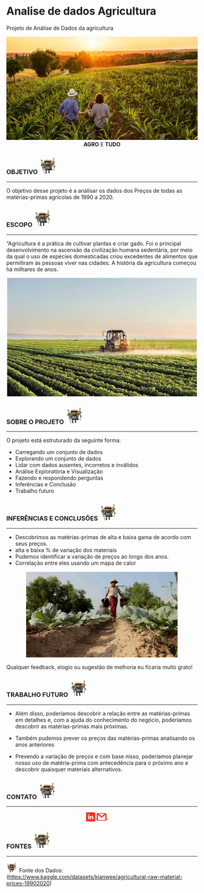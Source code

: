 # Analise de dados Agricultura
Projeto de Análise de Dados da agricultura

<p align= "center">
<img src="https://github.com/Andersonpinaj1/Analise-de-dados-Agricultura/blob/main/a-importancia-da-agricultura-familiar-no-brasil.jpg" min-width="300px" max-width="200px" width="750px" > <br> <b>AGRO</b> E <b>TUDO</b>
</p>
 




### **OBJETIVO** <img width="50px" src="https://github.com/Andersonpinaj1/Analise-de-dados-Agricultura/blob/main/homem-agri.gif" /> 
***
O objetivo desse projeto é a análisar os dados dos Preços de todas as matérias-primas agrícolas de 1990 a 2020.

### **ESCOPO** <img width="50px" src="https://github.com/Andersonpinaj1/Analise-de-dados-Agricultura/blob/main/homem-agri.gif" /> 
***
 
“Agricultura é a prática de cultivar plantas e criar gado. Foi o principal desenvolvimento na ascensão da civilização humana sedentária, por meio da qual o uso de espécies domesticadas criou excedentes de alimentos que permitiram às pessoas viver nas cidades. A história da agricultura começou há milhares de anos.

<p align= "center">
<img <img width="500px" src="https://github.com/Andersonpinaj1/Analise-de-dados-Agricultura/blob/main/Agricultura..jpg" /> 
</p>


 ### **SOBRE O PROJETO** <img width="50px" src="https://github.com/Andersonpinaj1/Analise-de-dados-Agricultura/blob/main/homem-agri.gif" /> 
***

<div align = "left">
O projeto está estruturado da seguinte forma: <br>
 
   * Carregando um conjunto de dados
   * Explorando um conjunto de dados
   * Lidar com dados ausentes, incorretos e inválidos
   * Análise Exploratória e Visualização
   * Fazendo e respondendo perguntas
   * Inferências e Conclusão
   * Trabalho futuro
</div>


### **INFERÊNCIAS E CONCLUSÕES** <img width="50px" src="https://github.com/Andersonpinaj1/Analise-de-dados-Agricultura/blob/main/homem-agri.gif" /> 
***

* Descobrimos as matérias-primas de alta e baixa gama de acordo com seus preços.
* alta e baixa % de variação dos materiais
* Pudemos identificar a variação de preços ao longo dos anos.
* Correlação entre eles usando um mapa de calor

<p align= "center">
<img src="https://github.com/Andersonpinaj1/Analise-de-dados-Agricultura/blob/main/deagricultura-6.gif" min-width="500px" max-width="400px" width="400px" >
</p>

<p align= "left">
Qualquer feedback, elogio ou sugestão de melhoria eu ficaria muito grato!
</p>


### **TRABALHO FUTURO** <img width="50px" src="https://github.com/Andersonpinaj1/Analise-de-dados-Agricultura/blob/main/homem-agri.gif" /> 
***

* Além disso, poderíamos descobrir a relação entre as matérias-primas em detalhes e, com a ajuda do conhecimento do negócio, poderíamos descobrir as matérias-primas mais
  próximas.

* Também pudemos prever os preços das matérias-primas analisando os anos anteriores
 
* Prevendo a variação de preços e com base nisso, poderíamos planejar nosso uso de matéria-prima com antecedência para o próximo ano e descobrir quaisquer materiais
  alternativos.


### **CONTATO** <img width="50px" src="https://github.com/Andersonpinaj1/Analise-de-dados-Agricultura/blob/main/homem-agri.gif" /> 
***

 <p align="center">
<a  href="https://www.linkedin.com/in/anderson-pina-93955b22a/">
    <img align="center"alt="Junior Torres | Linkedin" width="24px" src="https://github.com/JuniorTorresMTJ/Projeto_DeuPositivo/blob/main/image/linkedin.png" />
  </a>

  <a href="andersonpinajr@gmail.com">
    <img align="center" alt="Junior Torres | Gmail" width="26px" src="https://github.com/JuniorTorresMTJ/Projeto_DeuPositivo/blob/main/image/gmail.png" />
  </a>
  <a href="https://github.com/Andersonpinaj1">
    <img align="center" alt="Junior Torres | Github" width="26px" src="https://github.com/JuniorTorresMTJ/Projeto_DeuPositivo/blob/main/image/github.svg" />
  </a>
 </p>


### **FONTES** <img width="50px" src="https://github.com/Andersonpinaj1/Analise-de-dados-Agricultura/blob/main/homem-agri.gif" /> 
***

<img width="30px" src="https://github.com/Andersonpinaj1/Analise-de-dados-Agricultura/blob/main/homem-agri.gif" /> Fonte dos Dados: (https://www.kaggle.com/datasets/kianwee/agricultural-raw-material-prices-19902020)
